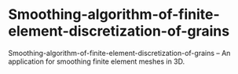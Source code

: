 # Smoothing-algorithm-of-finite-element-discretization-of-grains

Smoothing-algorithm-of-finite-element-discretization-of-grains – An application for smoothing finite element
meshes in 3D.
